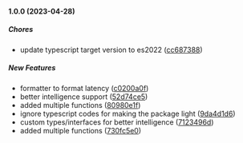 #### 1.0.0 (2023-04-28)

##### Chores

*  update typescript target version to es2022 ([cc687388](https://github.com/Sohom829/musixmatch-lyrics/commit/cc687388fff88e4d8698f43a4278436d0c9d09e4))

##### New Features

*  formatter to format latency ([c0200a0f](https://github.com/Sohom829/musixmatch-lyrics/commit/c0200a0fc2575f20edb5a3d592e2674c989d788c))
*  better intelligence support ([52d74ce5](https://github.com/Sohom829/musixmatch-lyrics/commit/52d74ce5f1605c5ef9bc942c1e397a82103686fe))
*  added multiple functions ([80980e1f](https://github.com/Sohom829/musixmatch-lyrics/commit/80980e1f7b4761bbdc1eec43d6e05fbc5f8cc126))
*  ignore typescript codes for making the package light ([9da4d1d6](https://github.com/Sohom829/musixmatch-lyrics/commit/9da4d1d67e9b094f7f936a278b5ee1e7fcc71cd3))
*  custom types/interfaces for better intelligence ([7123496d](https://github.com/Sohom829/musixmatch-lyrics/commit/7123496d04ff0615570da76a1610f761ef100cfb))
*  added multiple functions ([730fc5e0](https://github.com/Sohom829/musixmatch-lyrics/commit/730fc5e0f0eb318ee1b4060e46f8d302588c7288))

